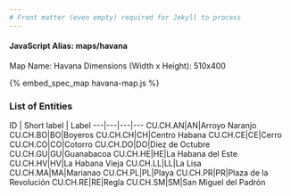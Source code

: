 ```yaml
---
# Front matter (even empty) required for Jekyll to process
---
```


#### JavaScript Alias: maps/havana

Map Name: Havana
Dimensions (Width x Height): 510x400



{% embed_spec_map havana-map.js %}

### List of Entities

ID | Short label | Label
---|---|---|---
CU.CH.AN|AN|Arroyo Naranjo
CU.CH.BO|BO|Boyeros
CU.CH.CH|CH|Centro Habana
CU.CH.CE|CE|Cerro
CU.CH.CO|CO|Cotorro
CU.CH.DO|DO|Diez de Octubre
CU.CH.GU|GU|Guanabacoa
CU.CH.HE|HE|La Habana del Este
CU.CH.HV|HV|La Habana Vieja
CU.CH.LL|LL|La Lisa
CU.CH.MA|MA|Marianao
CU.CH.PL|PL|Playa
CU.CH.PR|PR|Plaza de la Revolución
CU.CH.RE|RE|Regla
CU.CH.SM|SM|San Miguel del Padrón